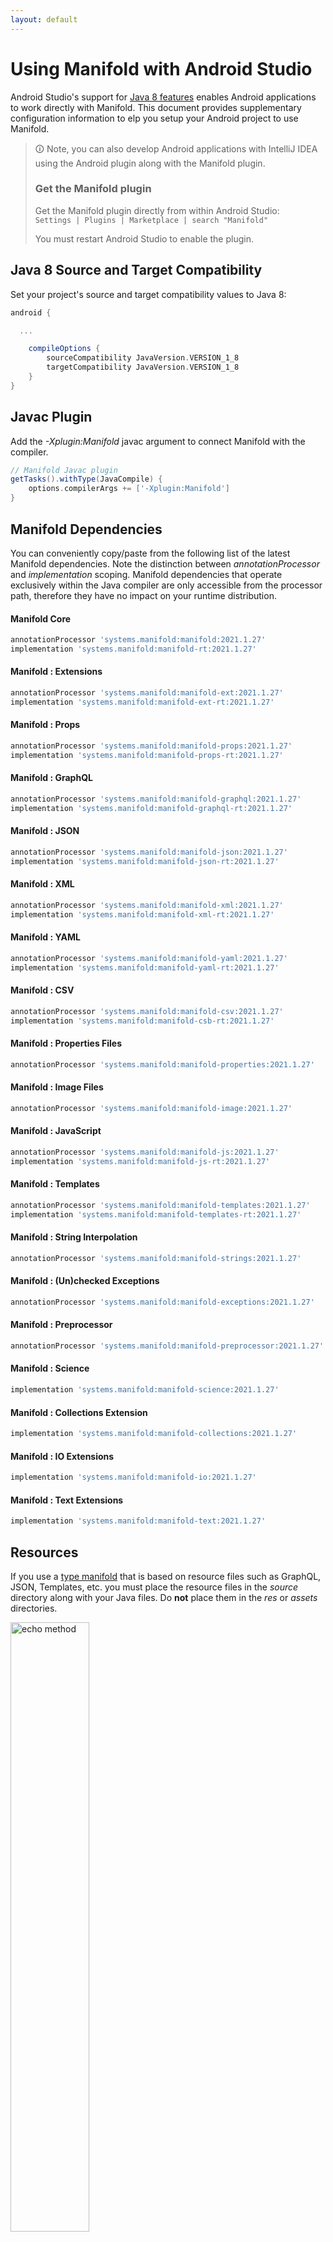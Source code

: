 ```yaml
---
layout: default
---
```


# Using Manifold with Android Studio

Android Studio's support for [Java 8 features](https://developer.android.com/studio/write/java8-support.html) enables
Android applications to work directly with Manifold. This document provides supplementary configuration information to
elp you setup your Android project to use Manifold.

>🛈 Note, you can also develop Android applications with IntelliJ IDEA using the Android plugin along with the Manifold
>plugin. 
>
>### Get the Manifold plugin
>Get the Manifold plugin directly from within Android Studio:
><br>
>`Settings | Plugins | Marketplace | search "Manifold"`
><br>
> 
>You must restart Android Studio to enable the plugin. 
 
## Java 8 Source and Target Compatibility 
Set your project's source and target compatibility values to Java 8:

```groovy
android {

  ...

    compileOptions {
        sourceCompatibility JavaVersion.VERSION_1_8
        targetCompatibility JavaVersion.VERSION_1_8
    }
}
```

## Javac Plugin
Add the *-Xplugin:Manifold* javac argument to connect Manifold with the compiler.

```groovy
// Manifold Javac plugin
getTasks().withType(JavaCompile) {
    options.compilerArgs += ['-Xplugin:Manifold']
}
```    

## Manifold Dependencies
You can conveniently copy/paste from the following list of the latest Manifold dependencies. Note the distinction
between *annotationProcessor* and *implementation* scoping. Manifold dependencies that operate exclusively within the
Java compiler are only accessible from the processor path, therefore they have no impact on your runtime distribution.

#### Manifold Core
```groovy
annotationProcessor 'systems.manifold:manifold:2021.1.27'
implementation 'systems.manifold:manifold-rt:2021.1.27'
```
#### Manifold : Extensions
```groovy
annotationProcessor 'systems.manifold:manifold-ext:2021.1.27'
implementation 'systems.manifold:manifold-ext-rt:2021.1.27'
```
#### Manifold : Props
```groovy
annotationProcessor 'systems.manifold:manifold-props:2021.1.27'
implementation 'systems.manifold:manifold-props-rt:2021.1.27'
```
#### Manifold : GraphQL
```groovy
annotationProcessor 'systems.manifold:manifold-graphql:2021.1.27'
implementation 'systems.manifold:manifold-graphql-rt:2021.1.27'
```
#### Manifold : JSON
```groovy
annotationProcessor 'systems.manifold:manifold-json:2021.1.27'
implementation 'systems.manifold:manifold-json-rt:2021.1.27'
```
#### Manifold : XML
```groovy
annotationProcessor 'systems.manifold:manifold-xml:2021.1.27'
implementation 'systems.manifold:manifold-xml-rt:2021.1.27'
```
#### Manifold : YAML
```groovy
annotationProcessor 'systems.manifold:manifold-yaml:2021.1.27'
implementation 'systems.manifold:manifold-yaml-rt:2021.1.27'
```
#### Manifold : CSV
```groovy
annotationProcessor 'systems.manifold:manifold-csv:2021.1.27'
implementation 'systems.manifold:manifold-csb-rt:2021.1.27'
```
#### Manifold : Properties Files
```groovy
annotationProcessor 'systems.manifold:manifold-properties:2021.1.27'
```
#### Manifold : Image Files
```groovy
annotationProcessor 'systems.manifold:manifold-image:2021.1.27'
```
#### Manifold : JavaScript
```groovy
annotationProcessor 'systems.manifold:manifold-js:2021.1.27'
implementation 'systems.manifold:manifold-js-rt:2021.1.27'
```
#### Manifold : Templates
```groovy
annotationProcessor 'systems.manifold:manifold-templates:2021.1.27'
implementation 'systems.manifold:manifold-templates-rt:2021.1.27'
```
#### Manifold : String Interpolation
```groovy
annotationProcessor 'systems.manifold:manifold-strings:2021.1.27'
```
#### Manifold : (Un)checked Exceptions
```groovy
annotationProcessor 'systems.manifold:manifold-exceptions:2021.1.27'
```
#### Manifold : Preprocessor
```groovy
annotationProcessor 'systems.manifold:manifold-preprocessor:2021.1.27'
```
#### Manifold : Science
```groovy
implementation 'systems.manifold:manifold-science:2021.1.27'
```
#### Manifold : Collections Extension
```groovy
implementation 'systems.manifold:manifold-collections:2021.1.27'
```
#### Manifold : IO Extensions
```groovy
implementation 'systems.manifold:manifold-io:2021.1.27'
```
#### Manifold : Text Extensions
```groovy
implementation 'systems.manifold:manifold-text:2021.1.27'
```

## Resources

If you use a [type manifold](https://github.com/manifold-systems/manifold/tree/master/manifold-core-parent/manifold#the-big-picture)
that is based on resource files such as GraphQL, JSON, Templates, etc. you must place the resource files in the 
*source* directory along with your Java files.  Do **not** place them in the *res* or *assets* directories.
 
<p><img src="http://manifold.systems/images/android_resources.png" alt="echo method" width="50%" height="50%"/></p> 

